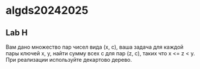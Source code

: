 
# algds20242025


## Lab H

Вам дано множество пар чисел вида (x, c), ваша задача для каждой пары ключей x, y, найти сумму всех 
с для пар (z, c), таких что x <= z < y. При реализации используйте декартово дерево.
